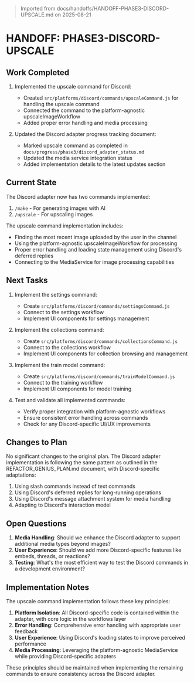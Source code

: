 > Imported from docs/handoffs/HANDOFF-PHASE3-DISCORD-UPSCALE.md on 2025-08-21

# HANDOFF: PHASE3-DISCORD-UPSCALE

## Work Completed

1. Implemented the upscale command for Discord:
   - Created `src/platforms/discord/commands/upscaleCommand.js` for handling the upscale command
   - Connected the command to the platform-agnostic upscaleImageWorkflow
   - Added proper error handling and media processing

2. Updated the Discord adapter progress tracking document:
   - Marked upscale command as completed in `docs/progress/phase3/discord_adapter_status.md`
   - Updated the media service integration status
   - Added implementation details to the latest updates section

## Current State

The Discord adapter now has two commands implemented:

1. `/make` - For generating images with AI
2. `/upscale` - For upscaling images 

The upscale command implementation includes:
- Finding the most recent image uploaded by the user in the channel
- Using the platform-agnostic upscaleImageWorkflow for processing
- Proper error handling and loading state management using Discord's deferred replies
- Connecting to the MediaService for image processing capabilities

## Next Tasks

1. Implement the settings command:
   - Create `src/platforms/discord/commands/settingsCommand.js`
   - Connect to the settings workflow
   - Implement UI components for settings management

2. Implement the collections command:
   - Create `src/platforms/discord/commands/collectionsCommand.js`
   - Connect to the collections workflow
   - Implement UI components for collection browsing and management

3. Implement the train model command:
   - Create `src/platforms/discord/commands/trainModelCommand.js`
   - Connect to the training workflow
   - Implement UI components for model training

4. Test and validate all implemented commands:
   - Verify proper integration with platform-agnostic workflows
   - Ensure consistent error handling across commands
   - Check for any Discord-specific UI/UX improvements

## Changes to Plan

No significant changes to the original plan. The Discord adapter implementation is following the same pattern as outlined in the REFACTOR_GENIUS_PLAN.md document, with Discord-specific adaptations:

1. Using slash commands instead of text commands
2. Using Discord's deferred replies for long-running operations
3. Using Discord's message attachment system for media handling
4. Adapting to Discord's interaction model

## Open Questions

1. **Media Handling**: Should we enhance the Discord adapter to support additional media types beyond images?
2. **User Experience**: Should we add more Discord-specific features like embeds, threads, or reactions?
3. **Testing**: What's the most efficient way to test the Discord commands in a development environment?

## Implementation Notes

The upscale command implementation follows these key principles:

1. **Platform Isolation**: All Discord-specific code is contained within the adapter, with core logic in the workflows layer
2. **Error Handling**: Comprehensive error handling with appropriate user feedback
3. **User Experience**: Using Discord's loading states to improve perceived performance
4. **Media Processing**: Leveraging the platform-agnostic MediaService while providing Discord-specific adapters

These principles should be maintained when implementing the remaining commands to ensure consistency across the Discord adapter. 